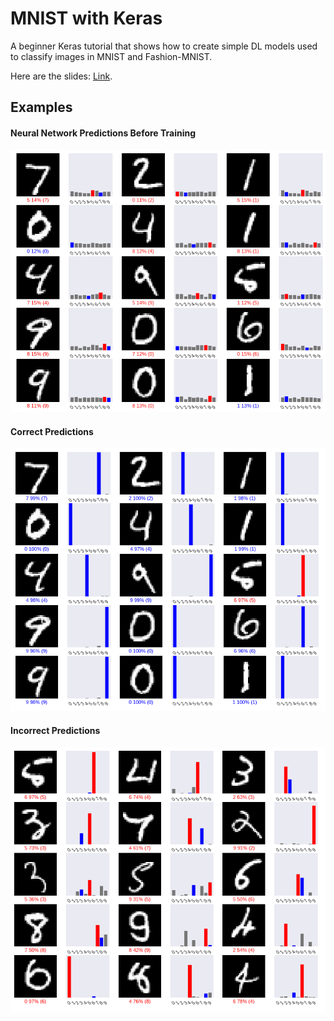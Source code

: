 # MNIST with Keras

A beginner Keras tutorial that shows how to create simple DL models used to classify images in MNIST and Fashion-MNIST. 

Here are the slides: [Link](https://docs.google.com/presentation/d/e/2PACX-1vQqTrjTXva3wL27ozkoc3snk-rlvfpM6apJCvecJxQy7vOKkxxNrHjV7qVQbMD9hG-rhsY3-1TMbB9X/pub?start=false&loop=false&delayms=3000).

## Examples

#### Neural Network Predictions Before Training
![Predictions Before Training](https://github.com/BioTerran/mnist-with-keras/blob/master/images/before-training.png?raw=true)

#### Correct Predictions
![Correct Predictions](https://github.com/BioTerran/mnist-with-keras/blob/master/images/correct-predictions.png?raw=true)

#### Incorrect Predictions
![Incorrect Predictions](https://github.com/BioTerran/mnist-with-keras/blob/master/images/incorrect-predictions.png?raw=true)
